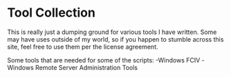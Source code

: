 # Tool Collection

This is really just a dumping ground for various tools I have written. Some may have uses outside of my world, so if you happen to stumble across this site, feel free to use them per the license agreement.

Some tools that are needed for some of the scripts:
-Windows FCIV
-Windows Remote Server Administration Tools
